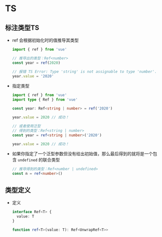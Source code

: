 # TS

## 标注类型TS

*   ref 会根据初始化时的值推导其类型

    ```typescript
    import { ref } from 'vue'

    // 推导出的类型：Ref<number>
    const year = ref(2020)

    // 报错 TS Error: Type 'string' is not assignable to type 'number'.
    year.value = '2020'
    ```

*   指定类型

    ```typescript
    import { ref } from 'vue'
    import type { Ref } from 'vue'

    const year: Ref<string | number> = ref('2020')

    year.value = 2020 // 成功！

    ```

    ```typescript
    // 或者使用泛型
    // 得到的类型：Ref<string | number>
    const year = ref<string | number>('2020')

    year.value = 2020 // 成功！
    ```

*   如果你指定了一个泛型参数但没有给出初始值，那么最后得到的就将是一个包含 `undefined` 的联合类型

    ```typescript
    // 推导得到的类型：Ref<number | undefined>
    const n = ref<number>()
    ```

## 类型定义

*   定义

    ```typescript
    interface Ref<T> {
      value: T
    }

    function ref<T>(value: T): Ref<UnwrapRef<T>>

    ```
